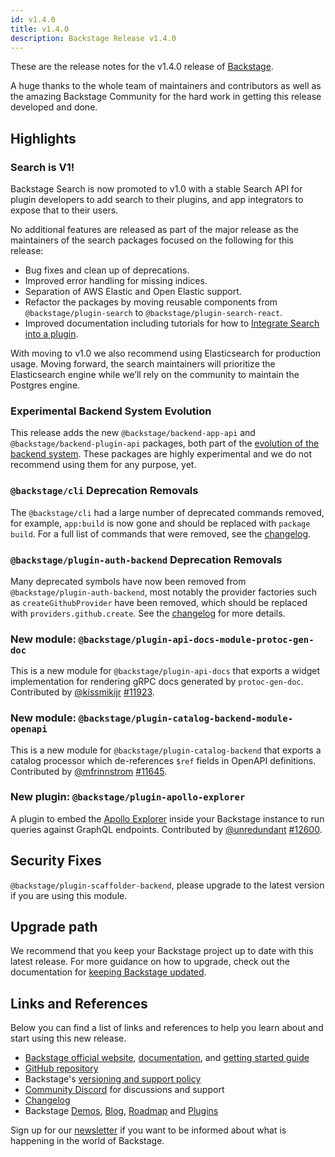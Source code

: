 ```yaml
---
id: v1.4.0
title: v1.4.0
description: Backstage Release v1.4.0
---
```


These are the release notes for the v1.4.0 release of [Backstage](https://backstage.io/).

A huge thanks to the whole team of maintainers and contributors as well as the amazing Backstage Community for the hard work in getting this release developed and done.

## Highlights

### Search is V1!

Backstage Search is now promoted to v1.0 with a stable Search API for plugin developers to add search to their plugins, and app integrators to expose that to their users.

No additional features are released as part of the major release as the maintainers of the search packages focused on the following for this release:

- Bug fixes and clean up of deprecations.
- Improved error handling for missing indices.
- Separation of AWS Elastic and Open Elastic support.
- Refactor the packages by moving reusable components from `@backstage/plugin-search` to `@backstage/plugin-search-react`.
- Improved documentation including tutorials for how to [Integrate Search into a plugin](https://backstage.io/docs/plugins/integrating-search-into-plugins).

With moving to v1.0 we also recommend using Elasticsearch for production usage. Moving forward, the search maintainers will prioritize the Elasticsearch engine while we’ll rely on the community to maintain the Postgres engine.

### Experimental Backend System Evolution

This release adds the new `@backstage/backend-app-api` and `@backstage/backend-plugin-api` packages, both part of the [evolution of the backend system](https://github.com/backstage/backstage/issues/11611). These packages are highly experimental and we do not recommend using them for any purpose, yet.

### `@backstage/cli` Deprecation Removals

The `@backstage/cli` had a large number of deprecated commands removed, for example, `app:build` is now gone and should be replaced with `package build`. For a full list of commands that were removed, see the [changelog](https://github.com/backstage/backstage/blob/master/packages/cli/CHANGELOG.md#0180).

### `@backstage/plugin-auth-backend` Deprecation Removals

Many deprecated symbols have now been removed from `@backstage/plugin-auth-backend`, most notably the provider factories such as `createGithubProvider` have been removed, which should be replaced with `providers.github.create`. See the [changelog](https://github.com/backstage/backstage/blob/master/plugins/auth-backend/CHANGELOG.md#0150) for more details.

### New module: `@backstage/plugin-api-docs-module-protoc-gen-doc`

This is a new module for `@backstage/plugin-api-docs` that exports a widget implementation for rendering gRPC docs generated by `protoc-gen-doc`. Contributed by [@kissmikijr](https://github.com/kissmikijr) [#11923](https://github.com/backstage/backstage/pull/11923).

### New module: `@backstage/plugin-catalog-backend-module-openapi`

This is a new module for `@backstage/plugin-catalog-backend` that exports a catalog processor which de-references `$ref` fields in OpenAPI definitions. Contributed by [@mfrinnstrom](https://github.com/mfrinnstrom) [#11645](https://github.com/backstage/backstage/pull/11645).

### New plugin: `@backstage/plugin-apollo-explorer`

A plugin to embed the [Apollo Explorer](https://github.com/apollographql/embeddable-explorer/tree/main/packages/explorer) inside your Backstage instance to run queries against GraphQL endpoints. Contributed by [@unredundant](https://github.com/unredundant) [#12600](https://github.com/backstage/backstage/pull/12600).

## Security Fixes

`@backstage/plugin-scaffolder-backend`, please upgrade to the latest version if you are using this module.

## Upgrade path

We recommend that you keep your Backstage project up to date with this latest release. For more guidance on how to upgrade, check out the documentation for [keeping Backstage updated](https://backstage.io/docs/getting-started/keeping-backstage-updated).

## Links and References

Below you can find a list of links and references to help you learn about and start using this new release.

- [Backstage official website](https://backstage.io/), [documentation](https://backstage.io/docs/), and [getting started guide](https://backstage.io/docs/getting-started/)
- [GitHub repository](https://github.com/backstage/backstage)
- Backstage's [versioning and support policy](https://backstage.io/docs/overview/versioning-policy)
- [Community Discord](https://discord.gg/backstage-687207715902193673) for discussions and support
- [Changelog](https://github.com/backstage/backstage/tree/master/docs/releases/v1.4.0-changelog.md)
- Backstage [Demos](https://backstage.io/demos), [Blog](https://backstage.io/blog), [Roadmap](https://backstage.io/docs/overview/roadmap) and [Plugins](https://backstage.io/plugins)

Sign up for our [newsletter](https://mailchi.mp/spotify/backstage-community) if you want to be informed about what is happening in the world of Backstage.
